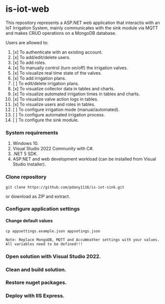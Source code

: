 # is-iot-web

This repository represents a ASP.NET web application that interactis with an IoT Irrigation System, mainly communicates with the sink module via MQTT and makes CRUD operations on a MongoDB database.

Users are allowed to:
1. [x] To authenticate with an existing account.
2. [x] To add/edit/delete users.
3. [x] To add roles.
4. [x] To manually control (turn on/off) the irrigation valves.
5. [x] To visualize real time state of the valves.
6. [x] To add irrigation plans.
7. [ ] To edit/delete irrigation plans.
8. [x] To visualize collector data in tables and charts.
9. [x] To visualize automated irrigation times in tables and charts.
10. [x] To visualize valve action logs in tables.
11. [x] To visualize users and roles in tables.
12. [ ] To configure irrigation mode (manual/automated).
13. [ ] To configure automated irrigation process.
14. [ ] To configure the sink module.

### System requirements
1. Windows 10.
2. Visual Studio 2022 Community with C#.
2. .NET 5 SDK.
3. ASP.NET and web development workload (can be installed from Visual Studio Installer).

### Clone repository
```
git clone https://github.com/pdany1116/is-iot-sink.git
```
or download as ZIP and extract.

### Configure application settings
#### Change default values
```
cp appsettings.example.json appsetings.json
```
`Note: Replace MongoDB, MQTT and AccuWeather settings with your values. All variables need to be defined!!!`

### Open solution with Visual Studio 2022.
### Clean and build solution.
### Restore nuget packages.
### Deploy with IIS Express.
